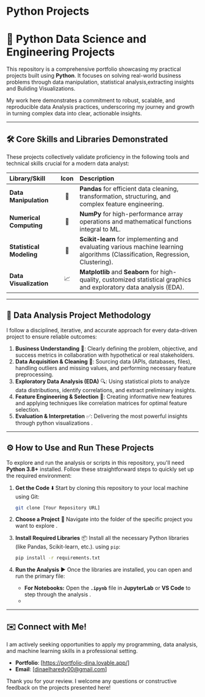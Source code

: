 # Python Projects

# 🐍 Python Data Science and Engineering Projects

This repository is a comprehensive portfolio showcasing my practical projects built using **Python**. It focuses on solving real-world business problems through data manipulation, statistical analysis,extracting insights and Buliding Visualizations.

My work here demonstrates a commitment to robust, scalable, and reproducible data Analysis practices, underscoring my journey and growth in turning complex data into clear, actionable insights.

---

## 🛠️ Core Skills and Libraries Demonstrated

These projects collectively validate proficiency in the following tools and technical skills crucial for a modern data analyst:

| Library/Skill | Icon | Description |
| :--- | :---: | :--- |
| **Data Manipulation** | 🐼 | **Pandas** for efficient data cleaning, transformation, structuring, and complex feature engineering. |
| **Numerical Computing** | 🔢 | **NumPy** for high-performance array operations and mathematical functions integral to ML. |
| **Statistical Modeling** | 🧠 | **Scikit-learn** for implementing and evaluating various machine learning algorithms (Classification, Regression, Clustering). |
| **Data Visualization** | 📈 | **Matplotlib** and **Seaborn** for high-quality, customized statistical graphics and exploratory data analysis (EDA). |

---

## 🔬 Data Analysis Project Methodology

I follow a disciplined, iterative, and accurate approach for every data-driven project to ensure reliable outcomes:

1.  **Business Understanding** 🎯: Clearly defining the problem, objective, and success metrics in collaboration with hypothetical or real stakeholders.
2.  **Data Acquisition & Cleaning** 🧹: Sourcing data (APIs, databases, files), handling outliers and missing values, and performing necessary feature preprocessing.
3.  **Exploratory Data Analysis (EDA)** 🔍: Using statistical plots to analyze data distributions, identify correlations, and extract preliminary insights.
4.  **Feature Engineering & Selection** 🧪: Creating informative new features and applying techniques like correlation matrices for optimal feature selection.
5.  **Evaluation & Interpretation** ✅: Delivering the most powerful insights through python visualizations .

---

## ⚙️ How to Use and Run These Projects

To explore and run the analysis or scripts in this repository, you'll need **Python 3.8+** installed. Follow these straightforward steps to quickly set up the required environment:

1.  **Get the Code** ⬇️
    Start by cloning this repository to your local machine using Git:
    ```bash
    git clone [Your Repository URL]
    ```

2.  **Choose a Project** 📂
    Navigate into the folder of the specific project you want to explore .

3.  **Install Required Libraries** 📦
    Install all the necessary Python libraries (like Pandas, Scikit-learn, etc.).
     using `pip`:
    ```bash
    pip install -r requirements.txt
    ```

5.  **Run the Analysis** ▶️
    Once the libraries are installed, you can open and run the primary file:
    * **For Notebooks:** Open the **`.ipynb`** file in **JupyterLab** or **VS Code** to step through the analysis .
    * 
---

## ✉️ Connect with Me!

I am actively seeking opportunities to apply my programming, data analysis, and machine learning skills in a professional setting.

* **Portfolio**: [https://portfolio-dina.lovable.app/]
* **Email**: [dinaelharedy00@gmail.com]

Thank you for your review. I welcome any questions or constructive feedback on the projects presented here!
